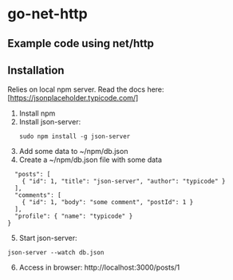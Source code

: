 # go-net-http

## Example code using net/http

## Installation
Relies on local npm server. Read the docs here:  [https://jsonplaceholder.typicode.com/]

1) Install npm
2) Install json-server:
    ```
    sudo npm install -g json-server
    ```
3) Add some data to ~/npm/db.json
4) Create a ~/npm/db.json file with some data
```{
  "posts": [
    { "id": 1, "title": "json-server", "author": "typicode" }
  ],
  "comments": [
    { "id": 1, "body": "some comment", "postId": 1 }
  ],
  "profile": { "name": "typicode" }
}
```
5) Start json-server:  
```
json-server --watch db.json
```
6) Access in browser:  http://localhost:3000/posts/1
  
    
    
